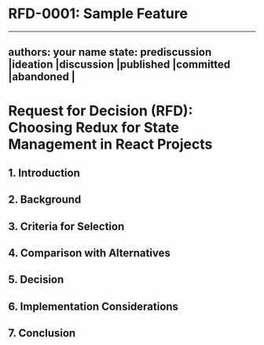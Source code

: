 # RFD-0001: Sample Feature


---
authors: your name
state: prediscussion |ideation |discussion |published |committed |abandoned |
---

# Request for Decision (RFD): Choosing Redux for State Management in React Projects

## 1. Introduction

## 2. Background

## 3. Criteria for Selection



## 4. Comparison with Alternatives


## 5. Decision

## 6. Implementation Considerations

## 7. Conclusion

